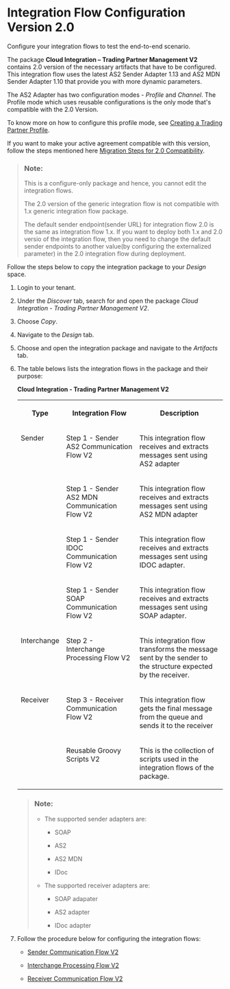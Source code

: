 <!-- loio6d4cdd14953842509907b19175882fea -->

# Integration Flow Configuration Version 2.0

Configure your integration flows to test the end-to-end scenario.

The package **Cloud Integration – Trading Partner Management V2** contains 2.0 version of the necessary artifacts that have to be configured. This integration flow uses the latest AS2 Sender Adapter 1.13 and AS2 MDN Sender Adapter 1.10 that provide you with more dynamic parameters.

The AS2 Adapter has two configuration modes - *Profile* and *Channel*. The Profile mode which uses reusable configurations is the only mode that's compatible with the 2.0 Version.

To know more on how to configure this profile mode, see [Creating a Trading Partner Profile](creating-a-trading-partner-profile-542fb11.md).

If you want to make your active agreement compatible with this version, follow the steps mentioned here [Migration Steps for 2.0 Compatibility](migration-steps-for-2-0-compatibility-8631960.md).

> ### Note:  
> This is a configure-only package and hence, you cannot edit the integration flows.
> 
> The 2.0 version of the generic integration flow is not compatible with 1.x generic integration flow package.
> 
> The default sender endpoint\(sender URL\) for integration flow 2.0 is the same as integration flow 1.x. If you want to deploy both 1.x and 2.0 versio of the integration flow, then you need to change the default sender endpoints to another value\(by configuring the externalized parameter\) in the 2.0 integration flow during deployment.

Follow the steps below to copy the integration package to your *Design* space.

1.  Login to your tenant.

2.  Under the *Discover* tab, search for and open the package *Cloud Integration - Trading Partner Management V2*.
3.  Choose *Copy*.
4.  Navigate to the *Design* tab.
5.  Choose and open the integration package and navigate to the *Artifacts* tab.
6.  The table belows lists the integration flows in the package and their purpose:

    **Cloud Integration - Trading Partner Management V2**


    <table>
    <tr>
    <th valign="top">

    Type


    
    </th>
    <th valign="top">

    Integration Flow


    
    </th>
    <th valign="top">

    Description


    
    </th>
    </tr>
    <tr>
    <td valign="top" rowspan="4">
    
    Sender


    
    </td>
    <td valign="top">
    
    Step 1 - Sender AS2 Communication Flow V2


    
    </td>
    <td valign="top">
    
    This integration flow receives and extracts messages sent using AS2 adapter


    
    </td>
    </tr>
    <tr>
    <td valign="top">
    
    Step 1 - Sender AS2 MDN Communication Flow V2


    
    </td>
    <td valign="top">
    
    This integration flow receives and extracts messages sent using AS2 MDN adapter


    
    </td>
    </tr>
    <tr>
    <td valign="top">
    
    Step 1 - Sender IDOC Communication Flow V2


    
    </td>
    <td valign="top">
    
    This integration flow receives and extracts messages sent using IDOC adapter.


    
    </td>
    </tr>
    <tr>
    <td valign="top">
    
    Step 1 - Sender SOAP Communication Flow V2


    
    </td>
    <td valign="top">
    
    This integration flow receives and extracts messages sent using SOAP adapter.


    
    </td>
    </tr>
    <tr>
    <td valign="top">
    
    Interchange


    
    </td>
    <td valign="top">
    
    Step 2 - Interchange Processing Flow V2


    
    </td>
    <td valign="top">
    
    This integration flow transforms the message sent by the sender to the structure expected by the receiver.


    
    </td>
    </tr>
    <tr>
    <td valign="top">
    
    Receiver


    
    </td>
    <td valign="top">
    
    Step 3 - Receiver Communication Flow V2


    
    </td>
    <td valign="top">
    
    This integration flow gets the final message from the queue and sends it to the receiver


    
    </td>
    </tr>
    <tr>
    <td valign="top">
    
     


    
    </td>
    <td valign="top">
    
    Reusable Groovy Scripts V2


    
    </td>
    <td valign="top">
    
    This is the collection of scripts used in the integration flows of the package.


    
    </td>
    </tr>
    </table>
    
    > ### Note:  
    > -   The supported sender adapters are:
    > 
    >     -   SOAP
    > 
    >     -   AS2
    >     -   AS2 MDN
    >     -   IDoc
    > 
    > -   The supported receiver adapters are:
    > 
    >     -   SOAP adapater
    > 
    >     -   AS2 adapter
    >     -   IDoc adapter

7.  Follow the procedure below for configuring the integration flows:
    -   [Sender Communication Flow V2](sender-communication-flow-v2-5b946c5.md)

    -   [Interchange Processing Flow V2](interchange-processing-flow-v2-cd26ea5.md)
    -   [Receiver Communication Flow V2](receiver-communication-flow-v2-3897ded.md)


